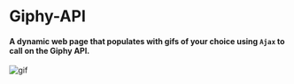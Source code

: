 # Giphy-API

 #### A dynamic web page that populates with gifs of your choice using `Ajax` to call on the Giphy API. 

 ![gif](/assets/images/GiphyAPI.gif)
